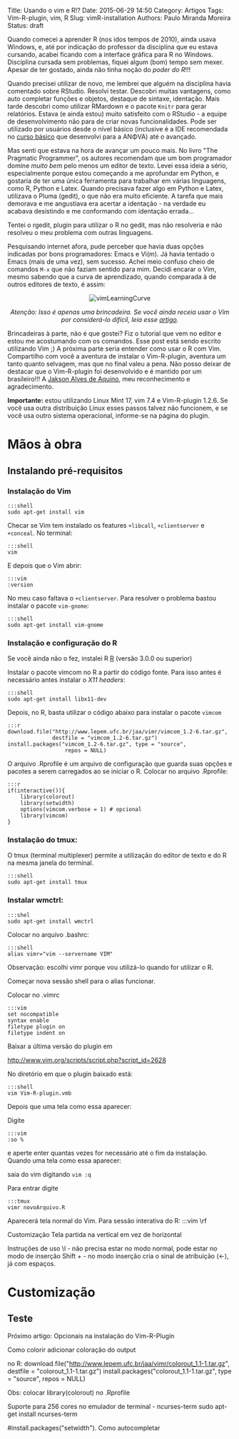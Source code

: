 Title: Usando o vim e R!?
Date: 2015-06-29 14:50
Category: Artigos
Tags: Vim-R-plugin, vim, R
Slug: vimR-installation
Authors: Paulo Miranda Moreira
Status: draft


Quando comecei a aprender R (nos idos tempos de 2010), ainda usava Windows, e, até por indicação do professor da disciplina que eu estava cursando, acabei ficando com a interface gráfica para R no Windows. 
Disciplina cursada sem problemas, fiquei algum (bom) tempo sem mexer. Apesar de ter gostado, ainda não tinha noção do *poder do R*!!!

Quando precisei utilizar de novo, me lembrei que alguém na disciplina havia comentado sobre RStudio. Resolvi testar.
Descobri muitas vantagens, como auto completar funções e objetos, destaque de sintaxe, identação. Mais tarde descobri como utilizar RMardown e o pacote `Knitr` para gerar relatórios. 
Estava (e ainda estou) muito satisfeito com o RStudio - a equipe de desenvolvimento não para de criar novas funcionalidades.
Pode ser utilizado por usuários desde o nível básico (inclusive é a IDE recomendada no [curso básico](http://www.anova.biz/cursoR.html) que desenvolvi para a ANΦVA) até o avançado.

Mas senti que estava na hora de avançar um pouco mais. 
No livro "The Pragmatic Programmer", os autores recomendam que um bom programador domine *muito bem* pelo menos um editor de texto.
Levei essa ideia a sério, especialmente porque estou começando a me aprofundar em Python, e gostaria de ter uma única ferramenta para trabalhar em várias linguagens, como R, Python e Latex.
Quando precisava fazer algo em Python e Latex, utilizava o Pluma (gedit), o que não era muito eficiente. A tarefa que mais demorava e me angustiava era acertar a identação - na verdade eu acabava desistindo e me conformando com identação errada...

Tentei o rgedit, plugin para utilizar o R no gedit, mas não resolveria e não resolveu o meu problema com outras linguagens.

Pesquisando internet afora, pude perceber que havia duas opções indicadas por bons programadores: Emacs e Vi(m). 
Já havia tentado o Emacs (mais de uma vez), sem sucesso. Achei meio confuso cheio de comandos `M-x` que não faziam sentido para mim.
Decidi encarar o Vim, mesmo sabendo que a curva de aprendizado, quando comparada à de outros editores de texto, é assim:

<center>

![vimLearningCurve]({filename}/images/vimLearningCurve.png)

*Atenção: Isso é apenas uma brincadeira. Se você ainda receia usar o Vim por considerá-lo difícil, leia esse [artigo](https://robots.thoughtbot.com/the-vim-learning-curve-is-a-myth).*

</center>


Brincadeiras à parte, não é que gostei? Fiz o tutorial que vem no editor e estou me acostumando com os comandos. Esse post está sendo escrito utilizando Vim ;)
A próxima parte seria entender como usar o R com Vim. Compartilho com você a aventura de instalar o Vim-R-plugin, aventura um tanto quanto selvagem, mas que no final valeu a pena. Não posso deixar de destacar que o Vim-R-plugin foi desenvolvido e é mantido por um brasileiro!!! A [Jakson Alves de Aquino](http://www.lepem.ufc.br/aquino.php), meu reconhecimento e agradecimento.



**Importante:** estou utilizando Linux Mint 17, vim 7.4 e Vim-R-plugin 1.2.6. Se você usa outra distribuição Linux esses passos talvez não funcionem, e se você usa outro sistema operacional, informe-se na página do plugin.


# Mãos à obra
## Instalando pré-requisitos 

### Instalação do Vim

    :::shell
    sudo apt-get install vim


Checar se Vim tem instalado os features `+libcall`, `+clientserver` e `+conceal`. No terminal:

    :::shell
    vim

E depois que o Vim abrir:
    
    :::vim
    :version
  
No meu caso faltava o `+clientserver`. Para resolver o problema bastou instalar o pacote `vim-gnome`:

    :::shell
    sudo apt-get install vim-gnome

### Instalação e configuração do R

Se você ainda não o fez, instalei R [R](http://r-project.org/) (versão 3.0.0 ou superior)

Instalar o pacote vimcom no R a partir do código fonte. Para isso antes é necessário antes instalar o *X11 headers*:

    :::shell
    sudo apt-get install libx11-dev
  
Depois, no R, basta utilizar o código abaixo para instalar o pacote `vimcom`

    :::r
    download.file("http://www.lepem.ufc.br/jaa/vimr/vimcom_1.2-6.tar.gz",
                  destfile = "vimcom_1.2-6.tar.gz")
    install.packages("vimcom_1.2-6.tar.gz", type = "source",
                      repos = NULL)


O arquivo .Rprofile é um arquivo de configuração que guarda suas opções e pacotes a serem carregados ao se iniciar o R. Colocar no arquivo .Rprofile:

    :::r
    if(interactive()){
        library(colorout)
        library(setwidth)
        options(vimcom.verbose = 1) # opcional
        library(vimcom)
    }
 
               
                    
### Instalação do tmux:

O tmux (terminal multiplexer) permite a utilização do editor de texto e do R na mesma janela do terminal.
  
    :::shell
    sudo apt-get install tmux
  
### Instalar wmctrl:
       
    :::shel
    sudo apt-get install wmctrl
  
Colocar no arquivo .bashrc:

    :::shell
    alias vimr="vim --servername VIM"
   
Observação: escolhi vimr porque vou utilizá-lo quando for utilizar o R.

Começar nova sessão shell para o alias funcionar.

Colocar no .vimrc

    :::vim 
    set nocompatible
    syntax enable
    filetype plugin on
    filetype indent on
   
Baixar a última versão do plugin em 

http://www.vim.org/scripts/script.php?script_id=2628

No diretório em que o plugin baixado está:

    :::shell 
    vim Vim-R-plugin.vmb

Depois que uma tela como essa aparecer:   


Digite

    :::vim
    :so %
 
 e aperte enter quantas vezes for necessário até o fim da instalação.
 Quando uma tela como essa aparecer:
 
 saia do vim digitando `vim :q`
 
Para entrar digite

    :::tmux
    vimr novoArquivo.R

Aparecerá tela normal do Vim. Para sessão interativa do R:
    :::vim
    \rf
  
Customização
  Tela partida na vertical em vez de horizontal
  
Instruções de uso
\l - não precisa estar no modo normal, pode estar no modo de inserção
Shift + - no modo inserção cria o sinal de atribuição (<-), já com espaços.


# Customização
## Teste
Próximo artigo: Opcionais na instalação do Vim-R-Plugin

Como colorir adicionar coloração do output

no R:
  download.file("http://www.lepem.ufc.br/jaa/vimr/colorout_1.1-1.tar.gz",
                destfile = "colorout_1.1-1.tar.gz")
  install.packages("colorout_1.1-1.tar.gz", type = "source", repos = NULL)

Obs: colocar library(colorout) no .Rprofile

Suporte para 256 cores no emulador de terminal - ncurses-term
  sudo apt-get install ncurses-term

#install.packages("setwidth").
Como autocompletar
